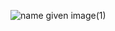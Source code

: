 ![name given image(1)](https://cdn.discordapp.com/attachments/423566282051551234/1339588644318740600/hbnb_2.jpg?ex=67af44a5&is=67adf325&hm=37adf15e26b9a737b586db6b7fd822797e1a0c082279ff4519fa471d86ef07ba&)
